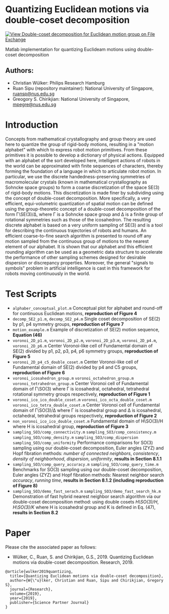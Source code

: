 # Quantizing Euclidean motions via double-coset decomposition
[![View Double-coset decomposition for Euclidean motion group on File Exchange](https://www.mathworks.com/matlabcentral/images/matlab-file-exchange.svg)](https://www.mathworks.com/matlabcentral/fileexchange/132668-double-coset-decomposition-for-euclidean-motion-group)

Matlab implementation for quantizing Euclideam motions using double-coset decomposition

## Authors:
+ Christian Wülker: Philips Research Hamburg
+ Ruan Sipu (repository maintainer): National University of Singapore, ruansp@nus.edu.sg
+ Greogory S. Chirikjian: National University of Singapore, mpegre@nus.edu.sg

# Introduction
Concepts from mathematical crystallography and group theory are used here to quantize the group of rigid-body motions, resulting in a "motion alphabet" with which to express robot motion primitives. From these primitives it is possible to develop a dictionary of physical actions. Equipped with an alphabet of the sort developed here, intelligent actions of robots in the world can be approximated with finite sequences of characters, thereby forming the foundation of a language in which to articulate robot motion. In particular, we use the discrete handedness-preserving symmetries of macromolecular crystals (known in mathematical crystallography as Sohncke space groups) to form a coarse discretization of the space SE(3) of rigid-body motions. This discretization is made finer by subdividing using the concept of double-coset decomposition. More specifically, a very efficient, equi-volumetric quantization of spatial motion can be defined using the group-theoretic concept of a double-coset decomposition of the form Γ\SE(3)/Δ, where Γ is a Sohncke space group and Δ is a finite group of rotational symmetries such as those of the icosahedron. The resulting discrete alphabet is based on a very uniform sampling of SE(3) and is a tool for describing the continuous trajectories of robots and humans. An efficient coarse-to-fine search algorithm is presented to round off any motion sampled from the continuous group of motions to the nearest element of our alphabet. It is shown that our alphabet and this efficient rounding algorithm can be used as a geometric data structure to accelerate the performance of other sampling schemes designed for desirable dispersion or discrepancy properties. Moreover, the general "signals to symbols" problem in artificial intelligence is cast in this framework for robots moving continuously in the world.

# Test Scripts
+ `alphaber_conceptual_plot.m` Conceptual plot for alphabet and round-off for continuous Euclidean motions, __reproduction of Figure 4__
+ `decomp_SE2_p1.m`, `decomp_SE2_p4.m` Single coset decomposition of SE(2) by p1, p4 symmetry groups, __reproduction of Figure 7__
+ `motion_example.m` Example of discretization of SE(2) motion sequence, __Equation (46)__
+ `voronoi_2D_p1.m`, `voronoi_2D_p2.m`, `voronoi_2D_p3.m`, `voronoi_2D_p4.m`, `voronoi_2D_p6.m` Center Voronoi-like cell of Fundamental domain of SE(2) divided by p1, p2, p3, p4, p6 symmetry groups, __reproduction of Figure 5__
+ `voronoi_2D_p4_c5_double_coset.m` Center Voronoi-like cell of Fundamental domain of SE(2) divided by p4 and C5 groups, __reproduction of Figure 6__
+ `voronoi_icosahedron_group.m` `voronoi_octahedron_group.m` `voronoi_tetrahedron_group.m` Center Voronoi cell of Fundamental domain of Γ\SO(3) where Γ is icosahedral, octahedral, tetrahedral rotational symmetry groups respectively, __reproduction of Figure 1__
+ `voronoi_ico_ico_double_coset.m` `voronoi_ico_octa_double_coset.m` `voronoi_ico_tetra_double_coset.m` Center Voronoi cell of Fundamental domain of Γ\SO(3)/Δ where Γ is icosahedral group and Δ is icosahedral, octahedral, tetrahedral groups respectively, __reproduction of Figure 2__
+ `non_voronoi_ico_ico_double_coset.m` Fundamental domain of H\SO(3)/H where H is icosahedral group, __reproduction of Figure 3__
+ `sampling_SO3/comp_connectivity.m` `sampling_SO3/comp_consistency.m` `sampling_SO3/comp_density.m` `sampling_SO3/comp_dispersion` `sampling_SO3/comp_uniformity` Performance comparisons for SO(3) sampling using our double-coset decomposition, Euler angles (ZYZ) and Hopf fibration methods: _number of connected neighbors_, _consistency_, _density of neighborhood_, _dispersion_, _uniformity_, __results in Section 8.1.1__
+ `sampling_SO3/comp_query_accuracy.m` `sampling_SO3/comp_query_time.m` Benchmarks for SO(3) sampling using our double-coset decomposition, Euler angles (ZYZ) and Hopf fibration methods: Nearest neighbor search _accuracy_, _running time_, __results in Section 8.1.2 (including reproduction of Figure 8)__
+ `sampling_SO3/demo_fast_serach.m` `sampling_SO3/demo_fast_search_hk.m` Demonstration of fast hybrid nearest neighbor search algorithm via our double-coset decomposition method: using double cosets _H\SO(3)/H_, _H\SO(3)/K_ where H is icosahedral group and K is defined in Eq. (47), __results in Section 8.2__

# Paper
Please cite the associated paper as follows:
+ Wülker, C., Ruan, S. and Chirikjian, G.S., 2019. Quantizing Euclidean motions via double-coset decomposition. Research, 2019.
```
@article{wulker2019quantizing,
  title={Quantizing Euclidean motions via double-coset decomposition},
  author={W{\"u}lker, Christian and Ruan, Sipu and Chirikjian, Gregory S},
  journal={Research},
  volume={2019},
  year={2019},
  publisher={Science Partner Journal}
}
```
